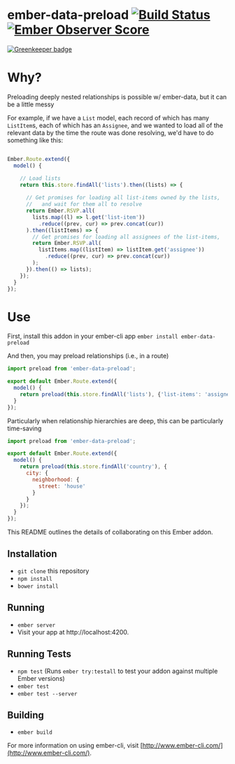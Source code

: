 # ember-data-preload [![Build Status](https://travis-ci.org/mike-north/ember-data-preload.svg?branch=master)](https://travis-ci.org/mike-north/ember-data-preload) [![Ember Observer Score](https://emberobserver.com/badges/ember-data-preload.svg)](https://emberobserver.com/addons/ember-data-preload)

[![Greenkeeper badge](https://badges.greenkeeper.io/mike-north/ember-data-preload.svg)](https://greenkeeper.io/)


# Why?
Preloading deeply nested relationships is possible w/ ember-data, but it can be a little messy

For example, if we have a `List` model, each record of which has many `ListItem`s, each of which has an `Assignee`, and we wanted to load all of the relevant data by the time the route was done resolving, we'd have to do something like this:

```js

Ember.Route.extend({
  model() {

    // Load lists
    return this.store.findAll('lists').then((lists) => {
      
      // Get promises for loading all list-items owned by the lists,
      //   and wait for them all to resolve
      return Ember.RSVP.all(
        lists.map((l) => l.get('list-item'))
          .reduce((prev, cur) => prev.concat(cur))
      ).then((listItems) => {
        // Get promises for loading all assignees of the list-items,
        return Ember.RSVP.all(
          listItems.map((listItem) => listItem.get('assignee'))
            .reduce((prev, cur) => prev.concat(cur))
        );
      }).then(() => lists);
    });
  }
});

```

# Use

First, install this addon in your ember-cli app
`ember install ember-data-preload`

And then, you may preload relationships (i.e., in a route)

```js
import preload from 'ember-data-preload';

export default Ember.Route.extend({
  model() {
    return preload(this.store.findAll('lists'), {'list-items': 'assignees'});
  }
});

```


Particularly when relationship hierarchies are deep, this can be particularly time-saving

```js
import preload from 'ember-data-preload';

export default Ember.Route.extend({
  model() {
    return preload(this.store.findAll('country'), {
      city: {
        neighborhood: {
          street: 'house'
        }
      }
    });
  }
});

```

This README outlines the details of collaborating on this Ember addon.

## Installation

* `git clone` this repository
* `npm install`
* `bower install`

## Running

* `ember server`
* Visit your app at http://localhost:4200.

## Running Tests

* `npm test` (Runs `ember try:testall` to test your addon against multiple Ember versions)
* `ember test`
* `ember test --server`

## Building

* `ember build`

For more information on using ember-cli, visit [http://www.ember-cli.com/](http://www.ember-cli.com/).
